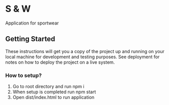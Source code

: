 # S & W
Application for sportwear

## Getting Started
These instructions will get you a copy of the project up and running on your local machine for development and testing purposes. See deployment for notes on how to deploy the project on a live system.

### How to setup?
1. Go to root directory and run npm i
2. When setup is completed run npm start
3. Open dist/index.html to run application
